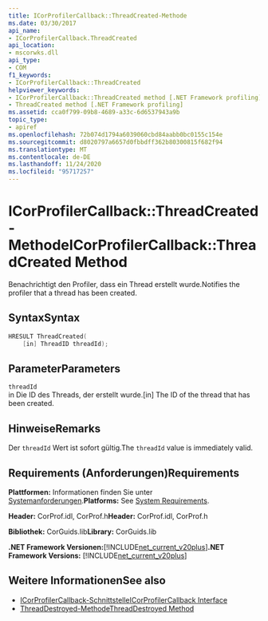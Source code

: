 ```yaml
---
title: ICorProfilerCallback::ThreadCreated-Methode
ms.date: 03/30/2017
api_name:
- ICorProfilerCallback.ThreadCreated
api_location:
- mscorwks.dll
api_type:
- COM
f1_keywords:
- ICorProfilerCallback::ThreadCreated
helpviewer_keywords:
- ICorProfilerCallback::ThreadCreated method [.NET Framework profiling]
- ThreadCreated method [.NET Framework profiling]
ms.assetid: cca0f799-09b8-4689-a33c-6d6537943a9b
topic_type:
- apiref
ms.openlocfilehash: 72b074d1794a6039060cbd84aabb0bc0155c154e
ms.sourcegitcommit: d8020797a6657d0fbbdff362b80300815f682f94
ms.translationtype: MT
ms.contentlocale: de-DE
ms.lasthandoff: 11/24/2020
ms.locfileid: "95717257"
---
```

# <a name="icorprofilercallbackthreadcreated-method"></a><span data-ttu-id="878ab-102">ICorProfilerCallback::ThreadCreated-Methode</span><span class="sxs-lookup"><span data-stu-id="878ab-102">ICorProfilerCallback::ThreadCreated Method</span></span>

<span data-ttu-id="878ab-103">Benachrichtigt den Profiler, dass ein Thread erstellt wurde.</span><span class="sxs-lookup"><span data-stu-id="878ab-103">Notifies the profiler that a thread has been created.</span></span>  
  
## <a name="syntax"></a><span data-ttu-id="878ab-104">Syntax</span><span class="sxs-lookup"><span data-stu-id="878ab-104">Syntax</span></span>  
  
```cpp  
HRESULT ThreadCreated(  
    [in] ThreadID threadId);
```  
  
## <a name="parameters"></a><span data-ttu-id="878ab-105">Parameter</span><span class="sxs-lookup"><span data-stu-id="878ab-105">Parameters</span></span>  

 `threadId`  
 <span data-ttu-id="878ab-106">in Die ID des Threads, der erstellt wurde.</span><span class="sxs-lookup"><span data-stu-id="878ab-106">[in] The ID of the thread that has been created.</span></span>  
  
## <a name="remarks"></a><span data-ttu-id="878ab-107">Hinweise</span><span class="sxs-lookup"><span data-stu-id="878ab-107">Remarks</span></span>  

 <span data-ttu-id="878ab-108">Der `threadId` Wert ist sofort gültig.</span><span class="sxs-lookup"><span data-stu-id="878ab-108">The `threadId` value is immediately valid.</span></span>  
  
## <a name="requirements"></a><span data-ttu-id="878ab-109">Requirements (Anforderungen)</span><span class="sxs-lookup"><span data-stu-id="878ab-109">Requirements</span></span>  

 <span data-ttu-id="878ab-110">**Plattformen:** Informationen finden Sie unter [Systemanforderungen](../../get-started/system-requirements.md).</span><span class="sxs-lookup"><span data-stu-id="878ab-110">**Platforms:** See [System Requirements](../../get-started/system-requirements.md).</span></span>  
  
 <span data-ttu-id="878ab-111">**Header:** CorProf.idl, CorProf.h</span><span class="sxs-lookup"><span data-stu-id="878ab-111">**Header:** CorProf.idl, CorProf.h</span></span>  
  
 <span data-ttu-id="878ab-112">**Bibliothek:** CorGuids.lib</span><span class="sxs-lookup"><span data-stu-id="878ab-112">**Library:** CorGuids.lib</span></span>  
  
 <span data-ttu-id="878ab-113">**.NET Framework Versionen:**[!INCLUDE[net_current_v20plus](../../../../includes/net-current-v20plus-md.md)]</span><span class="sxs-lookup"><span data-stu-id="878ab-113">**.NET Framework Versions:** [!INCLUDE[net_current_v20plus](../../../../includes/net-current-v20plus-md.md)]</span></span>  
  
## <a name="see-also"></a><span data-ttu-id="878ab-114">Weitere Informationen</span><span class="sxs-lookup"><span data-stu-id="878ab-114">See also</span></span>

- [<span data-ttu-id="878ab-115">ICorProfilerCallback-Schnittstelle</span><span class="sxs-lookup"><span data-stu-id="878ab-115">ICorProfilerCallback Interface</span></span>](icorprofilercallback-interface.md)
- [<span data-ttu-id="878ab-116">ThreadDestroyed-Methode</span><span class="sxs-lookup"><span data-stu-id="878ab-116">ThreadDestroyed Method</span></span>](icorprofilercallback-threaddestroyed-method.md)
